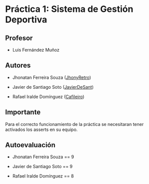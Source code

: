 # Práctica 1: Sistema de Gestión Deportiva

## Profesor

- Luis Fernández Muñoz

## Autores

- Jhonatan Ferreira Souza ([JhonyRetro](https://github.com/JhonyRetro))

- Javier de Santiago Soto ([JavierDeSant](https://github.com/javierdesant))

- Rafael Iralde Domínguez ([Cafileiro](https://github.com/Cafileiro))

## Importante

Para el correcto funcionamiento de la práctica se necesitaran tener activados los asserts en su equipo. 

## Autoevaluación

- Jhonatan Ferreira Souza == 9

- Javier de Santiago Soto == 9

- Rafael Iralde Domínguez == 8